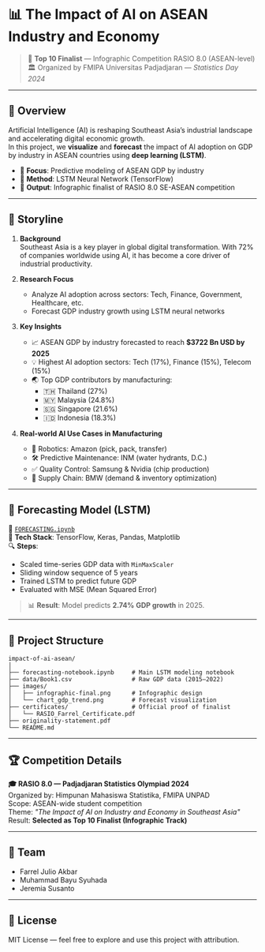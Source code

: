 # 📊 The Impact of AI on ASEAN Industry and Economy

> 🏅 **Top 10 Finalist** — Infographic Competition RASIO 8.0 (ASEAN-level)  
> 🏛️ Organized by FMIPA Universitas Padjadjaran — *Statistics Day 2024*

---

## 🎯 Overview

Artificial Intelligence (AI) is reshaping Southeast Asia’s industrial landscape and accelerating digital economic growth.  
In this project, we **visualize** and **forecast** the impact of AI adoption on GDP by industry in ASEAN countries using **deep learning (LSTM)**.

- 📍 **Focus**: Predictive modeling of ASEAN GDP by industry  
- 🧪 **Method**: LSTM Neural Network (TensorFlow)  
- 🎨 **Output**: Infographic finalist of RASIO 8.0 SE-ASEAN competition

---

## 🧵 Storyline

1. **Background**  
   Southeast Asia is a key player in global digital transformation. With 72% of companies worldwide using AI, it has become a core driver of industrial productivity.

2. **Research Focus**  
   - Analyze AI adoption across sectors: Tech, Finance, Government, Healthcare, etc.  
   - Forecast GDP industry growth using LSTM neural networks

3. **Key Insights**
   - 📈 ASEAN GDP by industry forecasted to reach **$3722 Bn USD by 2025**  
   - 💡 Highest AI adoption sectors: Tech (17%), Finance (15%), Telecom (15%)  
   - 🌏 Top GDP contributors by manufacturing:  
     - 🇹🇭 Thailand (27%)  
     - 🇲🇾 Malaysia (24.8%)  
     - 🇸🇬 Singapore (21.6%)  
     - 🇮🇩 Indonesia (18.3%)

4. **Real-world AI Use Cases in Manufacturing**
   - 🤖 Robotics: Amazon (pick, pack, transfer)  
   - 🛠️ Predictive Maintenance: INM (water hydrants, D.C.)  
   - ✅ Quality Control: Samsung & Nvidia (chip production)  
   - 🚚 Supply Chain: BMW (demand & inventory optimization)

---

## 🧠 Forecasting Model (LSTM)

📁 [`FORECASTING.ipynb`](./FORECASTING.ipynb)  
🔧 **Tech Stack**: TensorFlow, Keras, Pandas, Matplotlib  
🔍 **Steps**:
- Scaled time-series GDP data with `MinMaxScaler`  
- Sliding window sequence of 5 years  
- Trained LSTM to predict future GDP  
- Evaluated with MSE (Mean Squared Error)

> 📊 **Result**: Model predicts **2.74% GDP growth** in 2025.

---

## 📂 Project Structure

```
impact-of-ai-asean/
│
├── forecasting-notebook.ipynb     # Main LSTM modeling notebook
├── data/Book1.csv                 # Raw GDP data (2015–2022)
├── images/
│   ├── infographic-final.png      # Infographic design
│   └── chart_gdp_trend.png        # Forecast visualization
├── certificates/                  # Official proof of finalist
│   └── RASIO_Farrel_Certificate.pdf
├── originality-statement.pdf
└── README.md
```

---

## 🏆 Competition Details

**🎓 RASIO 8.0 — Padjadjaran Statistics Olympiad 2024**  
Organized by: Himpunan Mahasiswa Statistika, FMIPA UNPAD  
Scope: ASEAN-wide student competition  
Theme: *"The Impact of AI on Industry and Economy in Southeast Asia"*  
Result: **Selected as Top 10 Finalist (Infographic Track)**

---

## 👥 Team

- Farrel Julio Akbar
- Muhammad Bayu Syuhada  
- Jeremia Susanto

---

## 📄 License

MIT License — feel free to explore and use this project with attribution.
